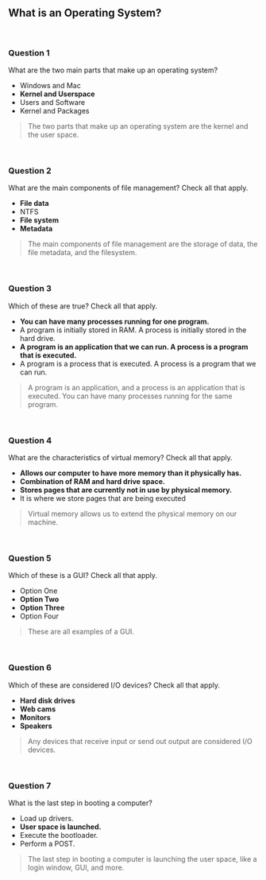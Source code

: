 ## What is an Operating System?

<br>

### Question 1

What are the two main parts that make up an operating system?

* Windows and Mac
* **Kernel and Userspace**
* Users and Software
* Kernel and Packages

> The two parts that make up an operating system are the kernel and the user space.

<br>

### Question 2

What are the main components of file management? Check all that apply.

* **File data**
* NTFS
* **File system**
* **Metadata**

> The main components of file management are the storage of data, the file metadata, and the filesystem.

<br>

### Question 3

Which of these are true? Check all that apply.

* **You can have many processes running for one program.**
* A program is initially stored in RAM. A process is initially stored in the hard drive.
* **A program is an application that we can run. A process is a program that is executed.**
* A program is a process that is executed. A process is a program that we can run.

> A program is an application, and a process is an application that is executed. You can have many processes running for the same program.

<br>

### Question 4

What are the characteristics of virtual memory? Check all that apply.

* **Allows our computer to have more memory than it physically has.**
* **Combination of RAM and hard drive space.**
* **Stores pages that are currently not in use by physical memory.**
* It is where we store pages that are being executed

> Virtual memory allows us to extend the physical memory on our machine.

<br>

### Question 5

Which of these is a GUI? Check all that apply.

* Option One
* **Option Two**
* **Option Three**
* Option Four

> These are all examples of a GUI.

<br>

### Question 6

Which of these are considered I/O devices? Check all that apply.

* **Hard disk drives**
* **Web cams**
* **Monitors**
* **Speakers**

> Any devices that receive input or send out output are considered I/O devices.

<br>

### Question 7

What is the last step in booting a computer?

* Load up drivers.
* **User space is launched.**
* Execute the bootloader.
* Perform a POST.

> The last step in booting a computer is launching the user space, like a login window, GUI, and more.